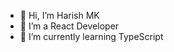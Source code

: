 - 👋 Hi, I’m Harish MK
- 👀 I’m a React Developer
- 🌱 I’m currently learning TypeScript

<!---
mkharish91/mkharish91 is a ✨ special ✨ repository because its `README.md` (this file) appears on your GitHub profile.
You can click the Preview link to take a look at your changes.
--->
